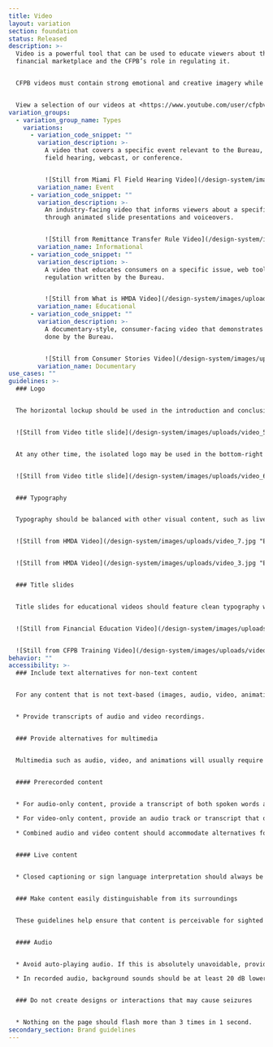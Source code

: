 ```yaml
---
title: Video
layout: variation
section: foundation
status: Released
description: >-
  Video is a powerful tool that can be used to educate viewers about the
  financial marketplace and the CFPB’s role in regulating it.


  CFPB videos must contain strong emotional and creative imagery while maintaining visual simplicity. Video is a complex medium, so it is essential to pay attention to every detail, for example: composition, color treatment, typography and timing. The audience should recognize a CFPB video through its unique visual treatment.


  View a selection of our videos at <https://www.youtube.com/user/cfpbvideo>.
variation_groups:
  - variation_group_name: Types
    variations:
      - variation_code_snippet: ""
        variation_description: >-
          A video that covers a specific event relevant to the Bureau, such as a
          field hearing, webcast, or conference.


          ![Still from Miami Fl Field Hearing Video](/design-system/images/uploads/video_1.jpg "Event video")
        variation_name: Event
      - variation_code_snippet: ""
        variation_description: >-
          An industry-facing video that informs viewers about a specific topic
          through animated slide presentations and voiceovers.


          ![Still from Remittance Transfer Rule Video](/design-system/images/uploads/video_2.jpg "Informational video")
        variation_name: Informational
      - variation_code_snippet: ""
        variation_description: >-
          A video that educates consumers on a specific issue, web tool, or
          regulation written by the Bureau.


          ![Still from What is HMDA Video](/design-system/images/uploads/video_3.jpg "Educational video")
        variation_name: Educational
      - variation_code_snippet: ""
        variation_description: >-
          A documentary-style, consumer-facing video that demonstrates the work
          done by the Bureau.


          ![Still from Consumer Stories Video](/design-system/images/uploads/video_4.jpg "Documentary video")
        variation_name: Documentary
use_cases: ""
guidelines: >-
  ### Logo


  The horizontal lockup should be used in the introduction and conclusion of a video, centered on a white background without any other visual content.


  ![Still from Video title slide](/design-system/images/uploads/video_5.jpg "Logo in Video")


  At any other time, the isolated logo may be used in the bottom-right corner of the frame. The logo must be placed on a white background.


  ![Still from Video title slide](/design-system/images/uploads/video_6.jpg "Logo in Video")


  ### Typography


  Typography should be balanced with other visual content, such as live footage or illustration. Type should not overlap other content. Key messages can also be highlighted on their own using display text.


  ![Still from HMDA Video](/design-system/images/uploads/video_7.jpg "Example of typography in Video")


  ![Still from HMDA Video](/design-system/images/uploads/video_3.jpg "Example of typography in Video")


  ### Title slides


  Title slides for educational videos should feature clean typography with ample white space. A beam pattern may be used either as the background or anchored to the bottom of the composition.


  ![Still from Financial Education Video](/design-system/images/uploads/video_9.jpg "Example of title slide in Video")


  ![Still from CFPB Training Video](/design-system/images/uploads/video_10.jpg "Example of title slide in Video")
behavior: ""
accessibility: >-
  ### Include text alternatives for non-text content


  For any content that is not text-based (images, audio, video, animations, charts, graphs, etc), provide an alternative version of that content that is text-based.


  * Provide transcripts of audio and video recordings.


  ### Provide alternatives for multimedia


  Multimedia such as audio, video, and animations will usually require more than just descriptive text. In most cases, the timing of text and descriptions in these files is important and should therefore be incorporated in an accessible manner.


  #### Prerecorded content


  * For audio-only content, provide a transcript of both spoken words and descriptions of other sounds.

  * For video-only content, provide an audio track or transcript that describes the video.

  * Combined audio and video content should accommodate alternatives for both (e.g., closed captioning or sign interpretation for audio, and an audio track or a screenplay-like document that transcribes dialog and descriptions of sounds and action for video).


  #### Live content


  * Closed captioning or sign language interpretation should always be available, but in some cases providing the prepared remarks or script alongside the audio/video may suffice.


  ### Make content easily distinguishable from its surroundings


  These guidelines help ensure that content is perceivable for sighted users.


  #### Audio


  * Avoid auto-playing audio. If this is absolutely unavoidable, provide a control that allows the user to stop the audio and adjust or mute the volume.

  * In recorded audio, background sounds should be at least 20 dB lower than foreground sounds and speech. This does not apply to music.


  ### Do not create designs or interactions that may cause seizures


  * Nothing on the page should flash more than 3 times in 1 second.
secondary_section: Brand guidelines
---
```

